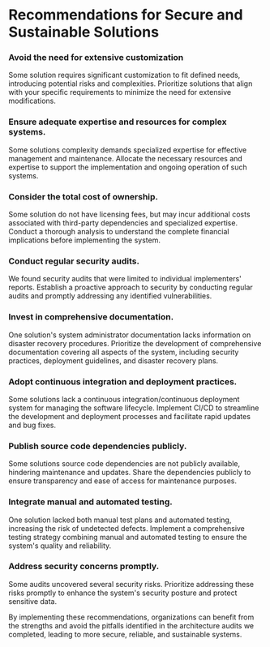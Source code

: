 # Recommendations for Secure and Sustainable Solutions

### **Avoid the need for extensive customization**

Some solution requires significant customization to fit defined needs, introducing potential risks and complexities. Prioritize solutions that align with your specific requirements to minimize the need for extensive modifications.

### **Ensure adequate expertise and resources for complex systems.**

Some solutions complexity demands specialized expertise for effective management and maintenance. Allocate the necessary resources and expertise to support the implementation and ongoing operation of such systems.

### **Consider the total cost of ownership.**

Some solution do not have licensing fees, but may incur additional costs associated with third-party dependencies and specialized expertise. Conduct a thorough analysis to understand the complete financial implications before implementing the system.

### **Conduct regular security audits.**

We found security audits that were limited to individual implementers' reports. Establish a proactive approach to security by conducting regular audits and promptly addressing any identified vulnerabilities.

### **Invest in comprehensive documentation.**

One solution's system administrator documentation lacks information on disaster recovery procedures. Prioritize the development of comprehensive documentation covering all aspects of the system, including security practices, deployment guidelines, and disaster recovery plans.

### **Adopt continuous integration and deployment practices.**

Some solutions lack a continuous integration/continuous deployment system for managing the software lifecycle. Implement CI/CD to streamline the development and deployment processes and facilitate rapid updates and bug fixes.

### **Publish source code dependencies publicly.**

Some solutions source code dependencies are not publicly available, hindering maintenance and updates. Share the dependencies publicly to ensure transparency and ease of access for maintenance purposes.

### **Integrate manual and automated testing.**

One solution lacked both manual test plans and automated testing, increasing the risk of undetected defects. Implement a comprehensive testing strategy combining manual and automated testing to ensure the system's quality and reliability.

### **Address security concerns promptly.**

Some audits uncovered several security risks. Prioritize addressing these risks promptly to enhance the system's security posture and protect sensitive data.

By implementing these recommendations, organizations can benefit from the strengths and avoid the pitfalls identified in the architecture audits we completed, leading to more secure, reliable, and sustainable systems.
